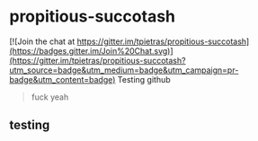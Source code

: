 # propitious-succotash

[![Join the chat at https://gitter.im/tpietras/propitious-succotash](https://badges.gitter.im/Join%20Chat.svg)](https://gitter.im/tpietras/propitious-succotash?utm_source=badge&utm_medium=badge&utm_campaign=pr-badge&utm_content=badge)
Testing github
> fuck yeah
## testing
